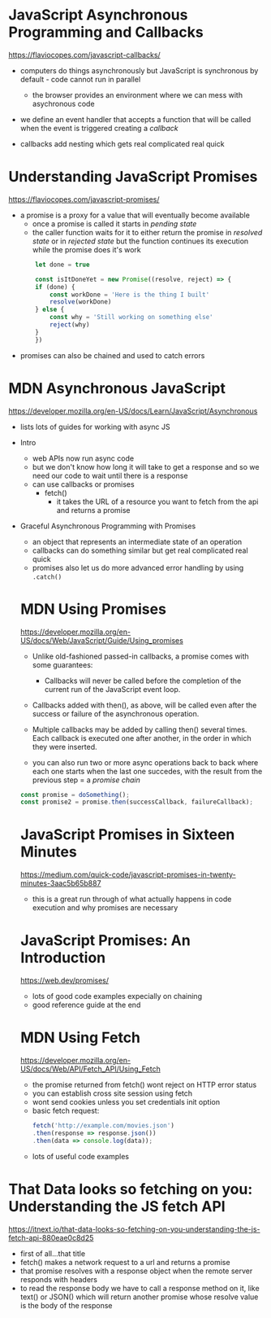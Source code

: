
# JavaScript Asynchronous Programming and Callbacks
https://flaviocopes.com/javascript-callbacks/

* computers do things asynchronously but JavaScript is synchronous by default - code cannot run in parallel
    * the browser provides an environment where we can mess with asychronous code

* we define an event handler that accepts a function that will be called when the event is triggered creating a *callback*

* callbacks add nesting which gets real complicated real quick

# Understanding JavaScript Promises
https://flaviocopes.com/javascript-promises/

* a promise is a proxy for a value that will eventually become available
    * once a promise is called it starts in *pending state*
    * the caller function waits for it to either return the promise in *resolved state* or in *rejected state* but the function continues its execution while the promise does it's work
    ```js
        let done = true

        const isItDoneYet = new Promise((resolve, reject) => {
        if (done) {
            const workDone = 'Here is the thing I built'
            resolve(workDone)
        } else {
            const why = 'Still working on something else'
            reject(why)
        }
        })
    ```
* promises can also be chained and used to catch errors

# MDN Asynchronous JavaScript
https://developer.mozilla.org/en-US/docs/Learn/JavaScript/Asynchronous

* lists lots of guides for working with async JS
* Intro
    * web APIs now run async code
    * but we don't know how long it will take to get a response and so we need our code to wait until there is a response
    * can use callbacks or promises
        * fetch() 
            * it takes the URL of a resource you want to fetch from the api and returns a promise

* Graceful Asynchronous Programming with Promises
    * an object that represents an intermediate state of an operation
    * callbacks can do something similar but get real complicated real quick
    * promises also let us do more advanced error handling by using ```.catch()```

    # MDN Using Promises
    https://developer.mozilla.org/en-US/docs/Web/JavaScript/Guide/Using_promises

    * Unlike old-fashioned passed-in callbacks, a promise comes with some guarantees:

        *  Callbacks will never be called before the completion of the current run of the JavaScript event loop.
    * Callbacks added with then(), as above, will be called even after the success or failure of the asynchronous operation.
    * Multiple callbacks may be added by calling then() several times. Each callback is executed one after another, in the order in which they were inserted.

    * you can also run two or more async operations back to back where each one starts when the last one succedes, with the result from the previous step = a *promise chain*
    ```js
    const promise = doSomething();
    const promise2 = promise.then(successCallback, failureCallback);
    ```

    # JavaScript Promises in Sixteen Minutes
    https://medium.com/quick-code/javascript-promises-in-twenty-minutes-3aac5b65b887

    * this is a great run through of what actually happens in code execution and why promises are necessary

    # JavaScript Promises: An Introduction
    https://web.dev/promises/

    * lots of good code examples expecially on chaining
    * good reference guide at the end

    # MDN Using Fetch
    https://developer.mozilla.org/en-US/docs/Web/API/Fetch_API/Using_Fetch

    * the promise returned from fetch() wont reject on HTTP error status
    * you can establish cross site session using fetch
    * wont send cookies unless you set credentials init option
    * basic fetch request:
        ```js
        fetch('http://example.com/movies.json')
        .then(response => response.json())
        .then(data => console.log(data));
        ```
    * lots of useful code examples

# That Data looks so fetching on you: Understanding the JS fetch API
https://itnext.io/that-data-looks-so-fetching-on-you-understanding-the-js-fetch-api-880eae0c8d25

* first of all...that title
* fetch() makes a network request to a url and returns a promise
* that promise resolves with a response object when the remote server responds with headers
* to read the response body we have to call a response method on it, like text() or JSON() which will return another promise whose resolve value is the body of the response

